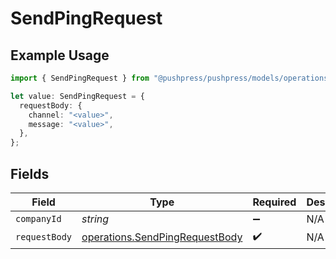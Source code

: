 # SendPingRequest

## Example Usage

```typescript
import { SendPingRequest } from "@pushpress/pushpress/models/operations";

let value: SendPingRequest = {
  requestBody: {
    channel: "<value>",
    message: "<value>",
  },
};
```

## Fields

| Field                                                                            | Type                                                                             | Required                                                                         | Description                                                                      |
| -------------------------------------------------------------------------------- | -------------------------------------------------------------------------------- | -------------------------------------------------------------------------------- | -------------------------------------------------------------------------------- |
| `companyId`                                                                      | *string*                                                                         | :heavy_minus_sign:                                                               | N/A                                                                              |
| `requestBody`                                                                    | [operations.SendPingRequestBody](../../models/operations/sendpingrequestbody.md) | :heavy_check_mark:                                                               | N/A                                                                              |